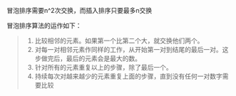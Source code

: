 冒泡排序需要n^2次交换，而插入排序只要最多n交换

冒泡排序算法的运作如下：
> 1. 比较相邻的元素。如果第一个比第二个大，就交换他们两个。
> 2. 对每一对相邻元素作同样的工作，从开始第一对到结尾的最后一对。这步做完后，最后的元素会是最大的数。
> 3. 针对所有的元素重复以上的步骤，除了最后一个。
> 4. 持续每次对越来越少的元素重复上面的步骤，直到没有任何一对数字需要比较
